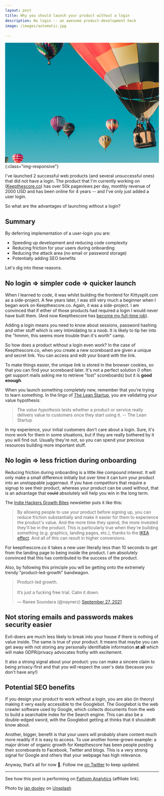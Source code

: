 ```yaml
---
layout: post
title: Why you should launch your product without a login
description: No login -- an awesome product-development hack
image: /images/automatic.jpg

---
```


!['Balloons'](/images/balloons.jpg){:class="img-responsive"}

I've launched 2 successful web products (and several unsuccessful ones) that did not have a login. The product that 
I'm currently working on ([Keepthescore.co](https://keepthescore.co)) has over 50k pageviews per day, monthly revenue of 2000 USD and has been online 
for 4 years -- and I've only just added a user login.

So what are the advantages of launching without a login? 



## Summary

By deferring implementation of a user-login you are:
 
* Speeding up development and reducing code complexity
* Reducing friction for your users during onboarding
* Reducing the attack area (no email or password storage)
* Potentially adding SEO benefits

Let's dig into these reasons.

## No login => simpler code => quicker launch
When I learned to code, it was whilst building the frontend for Kittysplit.com as a side-project. A few years later, 
I was still very much a beginner when I began work on Keepthescore.co. Again, it was a side-project. I am convinced that if either of those products had
required a login I would never have built them. (And now Keepthescore has [become my full-time job](/blog/becoming-an-indie-hacker/)).

Adding a login means you need to know about sessions, password hashing and other stuff which is very 
intimidating to a noob.  It is likely to tip her into the "hmmm, this seems more trouble than it's worth" camp.

So how does a product without a login even work? In the case of Keepthescore.co, when you create a new scoreboard are 
given a unique and secret link. You can access and edit your board with the link. 

To make things easier, the unique link
is stored in the browser cookies, so that you can find your scoreboard later. It's not a perfect solution (I often get support mails
asking me to retrieve "lost" scoreboards) but it is **good enough**.

When you launch something completely new, remember that you're trying to learn something. In the lingo of [The Lean Startup](http://theleanstartup.com), you are validating your value hypothesis:

> The _value hypothesis_ tests whether a product or service really delivers value to customers once they start using it.
> -- The Lean Startup

In my experience, your initial customers don't care about a login. Sure, it's more work for them in some situations, but if they are really bothered by it you will find out. Usually they're not, so you can spend your precious resources building more important stuff.

## No login => less friction during onboarding 

Reducing friction during onboarding is a little like compound interest. It will only make a small difference initially 
but over time it can turn your product into an unstoppable juggernaut. If you have competitors that require a signup to see their product, whereas your product 
can be used without, that is an advantage that ~~could~~ absolutely will help you win in the long term.

The [Indie Hackers Growth Bites](https://www.indiehackers.com/growth-bites) newsletter puts it like this:

> By allowing people to use your product before signing up, you can reduce friction substantially and make it easier for them to experience the product's value. And the more time they spend, the more invested they'll be in the product. This is particularly true when they're building something (e.g. graphics, landing pages, etc.), thanks to the [IKEA effect](https://en.wikipedia.org/wiki/IKEA_effect). And all of this can result in higher conversions.

For keepthescore.co it takes a new user literally less than 10 seconds to get from the landing page to being inside the product. I am absolutely convinced that this has contributed to the success of the product.

Also, by following this principle you will be getting onto the extremely trendy "product-led-growth" bandwagon.

<blockquote class="twitter-tweet"><p lang="en" dir="ltr">Product-led growth.<br><br>It’s just a fucking free trial. Calm it down.</p>&mdash; Ranee Soundara (@naynerz) <a href="https://twitter.com/naynerz/status/1442619002744934402?ref_src=twsrc%5Etfw">September 27, 2021</a></blockquote> <script async src="https://platform.twitter.com/widgets.js" charset="utf-8"></script>

## Not storing emails and passwords makes security easier

Evil-doers are much less likely to break into your house if there is nothing of value inside. The same is true of your product. It means that maybe you can get away with not storing any personally identifiable information **at all** which will make GDPR/privacy advocates frothy with excitement. 

It also a strong signal about your product: you can make a sincere claim to being privacy-first and that you will respect the user's data (because you don't have any!)


## Potential SEO benefits

If you design your product to work without a login, you are also (in theory) making it very easily accessible to the Googlebot. The Googlebot is the web crawler software used by Google, which collects documents from the web to build a searchable index for the Search engine. This can also be a double-edged sword, with the Googlebot getting at thinks that it shouldn#t know about.

Another, bigger, benefit is that your users will probably share content much more readily if it is easy to access. To use another home-grown example: a major driver of organic growth for Keepthescore has been people posting their scoreboards to Facebook, Twitter and blogs. This is a very strong signal for Google and others that your webpage has high relevance.




Anyway, that’s all for now 👋. Follow me [on Twitter](https://twitter.com/wrede) to keep updated.

---

See how this post is performing on [Fathom Analytics](https://app.usefathom.com/share/folzoonq/casparwre.de) (affiliate link). 

Photo by <a href="https://unsplash.com/@sadswim?utm_source=unsplash&utm_medium=referral&utm_content=creditCopyText">ian dooley</a> on <a href="https://unsplash.com/s/photos/launch?utm_source=unsplash&utm_medium=referral&utm_content=creditCopyText">Unsplash</a>
  
